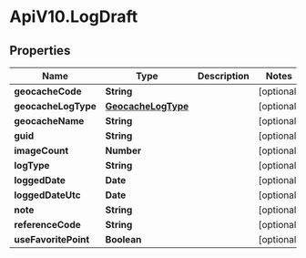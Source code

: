 # ApiV10.LogDraft

## Properties

Name | Type | Description | Notes
------------ | ------------- | ------------- | -------------
**geocacheCode** | **String** |  | [optional] 
**geocacheLogType** | [**GeocacheLogType**](GeocacheLogType.md) |  | [optional] 
**geocacheName** | **String** |  | [optional] 
**guid** | **String** |  | [optional] 
**imageCount** | **Number** |  | [optional] 
**logType** | **String** |  | [optional] 
**loggedDate** | **Date** |  | [optional] 
**loggedDateUtc** | **Date** |  | [optional] 
**note** | **String** |  | [optional] 
**referenceCode** | **String** |  | [optional] 
**useFavoritePoint** | **Boolean** |  | [optional] 


